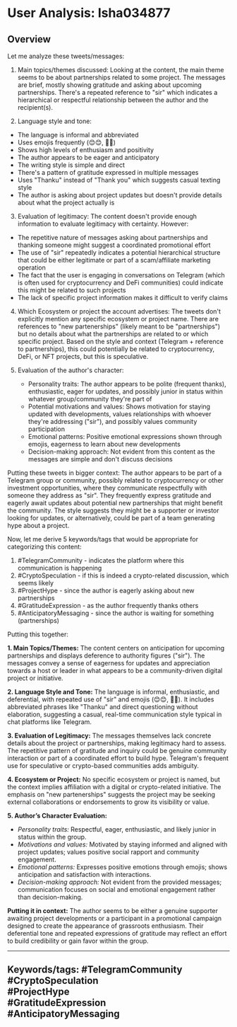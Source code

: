 # User Analysis: Isha034877

## Overview

<think>
Let me analyze these tweets/messages:

1. Main topics/themes discussed:
Looking at the content, the main theme seems to be about partnerships related to some project. The messages are brief, mostly showing gratitude and asking about upcoming partnerships. There's a repeated reference to "sir" which indicates a hierarchical or respectful relationship between the author and the recipient(s).

2. Language style and tone:
- The language is informal and abbreviated
- Uses emojis frequently (😊😊, 💜💜)
- Shows high levels of enthusiasm and positivity
- The author appears to be eager and anticipatory
- The writing style is simple and direct
- There's a pattern of gratitude expressed in multiple messages
- Uses "Thanku" instead of "Thank you" which suggests casual texting style
- The author is asking about project updates but doesn't provide details about what the project actually is

3. Evaluation of legitimacy:
The content doesn't provide enough information to evaluate legitimacy with certainty. However:
- The repetitive nature of messages asking about partnerships and thanking someone might suggest a coordinated promotional effort
- The use of "sir" repeatedly indicates a potential hierarchical structure that could be either legitimate or part of a scam/affiliate marketing operation
- The fact that the user is engaging in conversations on Telegram (which is often used for cryptocurrency and DeFi communities) could indicate this might be related to such projects
- The lack of specific project information makes it difficult to verify claims

4. Which Ecosystem or project the account advertises:
The tweets don't explicitly mention any specific ecosystem or project name. There are references to "new partenerships" (likely meant to be "partnerships") but no details about what the partnerships are related to or which specific project. Based on the style and context (Telegram + reference to partnerships), this could potentially be related to cryptocurrency, DeFi, or NFT projects, but this is speculative.

5. Evaluation of the author's character:
   - Personality traits: The author appears to be polite (frequent thanks), enthusiastic, eager for updates, and possibly junior in status within whatever group/community they're part of
   - Potential motivations and values: Shows motivation for staying updated with developments, values relationships with whoever they're addressing ("sir"), and possibly values community participation
   - Emotional patterns: Positive emotional expressions shown through emojis, eagerness to learn about new developments
   - Decision-making approach: Not evident from this content as the messages are simple and don't discuss decisions

Putting these tweets in bigger context:
The author appears to be part of a Telegram group or community, possibly related to cryptocurrency or other investment opportunities, where they communicate respectfully with someone they address as "sir". They frequently express gratitude and eagerly await updates about potential new partnerships that might benefit the community. The style suggests they might be a supporter or investor looking for updates, or alternatively, could be part of a team generating hype about a project.

Now, let me derive 5 keywords/tags that would be appropriate for categorizing this content:

1. #TelegramCommunity - indicates the platform where this communication is happening
2. #CryptoSpeculation - if this is indeed a crypto-related discussion, which seems likely
3. #ProjectHype - since the author is eagerly asking about new partnerships
4. #GratitudeExpression - as the author frequently thanks others
5. #AnticipatoryMessaging - since the author is waiting for something (partnerships)

Putting this together:
</think>

**1. Main Topics/Themes:**
The content centers on anticipation for upcoming partnerships and displays deference to authority figures ("sir"). The messages convey a sense of eagerness for updates and appreciation towards a host or leader in what appears to be a community-driven digital project or initiative.

**2. Language Style and Tone:**
The language is informal, enthusiastic, and deferential, with repeated use of "sir" and emojis (😊😊, 💜💜). It includes abbreviated phrases like "Thanku" and direct questioning without elaboration, suggesting a casual, real-time communication style typical in chat platforms like Telegram.

**3. Evaluation of Legitimacy:**
The messages themselves lack concrete details about the project or partnerships, making legitimacy hard to assess. The repetitive pattern of gratitude and inquiry could be genuine community interaction or part of a coordinated effort to build hype. Telegram's frequent use for speculative or crypto-based communities adds ambiguity.

**4. Ecosystem or Project:**
No specific ecosystem or project is named, but the context implies affiliation with a digital or crypto-related initiative. The emphasis on "new partenerships" suggests the project may be seeking external collaborations or endorsements to grow its visibility or value.

**5. Author’s Character Evaluation:**
- *Personality traits:* Respectful, eager, enthusiastic, and likely junior in status within the group.
- *Motivations and values:* Motivated by staying informed and aligned with project updates; values positive social rapport and community engagement.
- *Emotional patterns:* Expresses positive emotions through emojis; shows anticipation and satisfaction with interactions.
- *Decision-making approach:* Not evident from the provided messages; communication focuses on social and emotional engagement rather than decision-making.

**Putting it in context:**
The author seems to be either a genuine supporter awaiting project developments or a participant in a promotional campaign designed to create the appearance of grassroots enthusiasm. Their deferential tone and repeated expressions of gratitude may reflect an effort to build credibility or gain favor within the group.

---

**Keywords/tags:**
#TelegramCommunity  
#CryptoSpeculation  
#ProjectHype  
#GratitudeExpression  
#AnticipatoryMessaging
---

